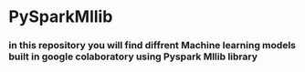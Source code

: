 # PySparkMllib

### in this repository you will find diffrent Machine learning models built in google colaboratory using Pyspark Mllib library
